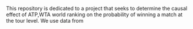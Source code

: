 This repository is dedicated to a project that seeks to determine the causal effect of ATP,WTA world ranking on the probability of winning a match at the tour level. We use data from 
